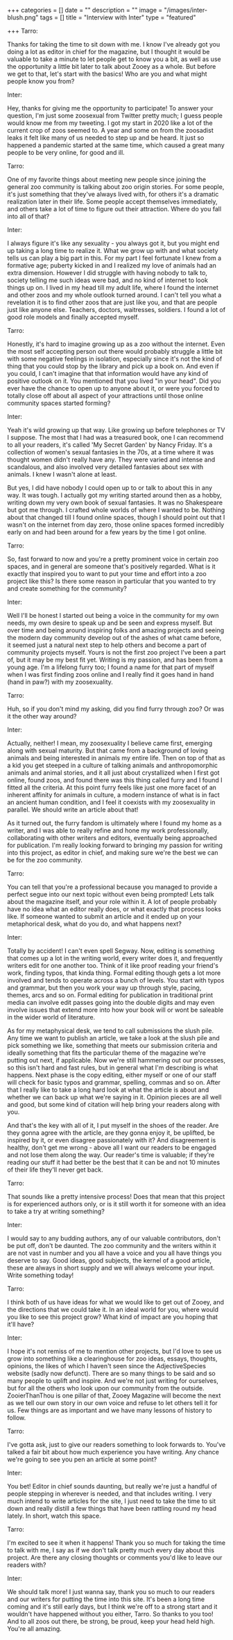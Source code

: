 +++
categories = []
date = ""
description = ""
image = "/images/inter-blush.png"
tags = []
title = "Interview with Inter"
type = "featured"

+++
Tarro:

Thanks for taking the time to sit down with me. I know I've already got you doing a lot as editor in chief for the magazine, but I thought it would be valuable to take a minute to let people get to know you a bit, as well as use the opportunity a little bit later to talk about Zooey as a whole. But before we get to that, let's start with the basics! Who are you and what might people know you from?

Inter:

Hey, thanks for giving me the opportunity to participate! To answer your question, I'm just some zoosexual from Twitter pretty much; I guess people would know me from my tweeting. I got my start in 2020 like a lot of the current crop of zoos seemed to. A year and some on from the zoosadist leaks it felt like many of us needed to step up and be heard. It just so happened a pandemic started at the same time, which caused a great many people to be very online, for good and ill.

Tarro:

One of my favorite things about meeting new people since joining the general zoo community is talking about zoo origin stories. For some people, it's just something that they've always lived with, for others it's a dramatic realization later in their life. Some people accept themselves immediately, and others take a lot of time to figure out their attraction. Where do you fall into all of that?

Inter:

I always figure it's like any sexuality - you always got it, but you might end up taking a long time to realize it. What we grow up with and what society tells us can play a big part in this. For my part I feel fortunate I knew from a formative age; puberty kicked in and I realized my love of animals had an extra dimension. However I did struggle with having nobody to talk to, society telling me such ideas were bad, and no kind of internet to look things up on. I lived in my head till my adult life, where I found the internet and other zoos and my whole outlook turned around. I can't tell you what a revelation it is to find other zoos that are just like you, and that are people just like anyone else. Teachers, doctors, waitresses, soldiers. I found a lot of good role models and finally accepted myself.

Tarro:

Honestly, it's hard to imagine growing up as a zoo without the internet. Even the most self accepting person out there would probably struggle a little bit with some negative feelings in isolation, especially since it's not the kind of thing that you could stop by the library and pick up a book on. And even if you could, I can't imagine that that information would have any kind of positive outlook on it. You mentioned that you lived "in your head". Did you ever have the chance to open up to anyone about it, or were you forced to totally close off about all aspect of your attractions until those online community spaces started forming?

Inter:

Yeah it's wild growing up that way. Like growing up before telephones or TV I suppose. The most that I had was a treasured book, one I can recommend to all your readers, it's called 'My Secret Garden' by Nancy Friday. It's a collection of women's sexual fantasies in the 70s, at a time where it was thought women didn't really have any. They were varied and intense and scandalous, and also involved very detailed fantasies about sex with animals. I knew I wasn't alone at least.

But yes, I did have nobody I could open up to or talk to about this in any way. It was tough. I actually got my writing started around then as a hobby, writing down my very own book of sexual fantasies. It was no Shakespeare but got me through. I crafted whole worlds of where I wanted to be. Nothing about that changed till I found online spaces, though I should point out that I wasn't on the internet from day zero, those online spaces formed incredibly early on and had been around for a few years by the time I got online.

Tarro:

So, fast forward to now and you're a pretty prominent voice in certain zoo spaces, and in general are someone that's positively regarded. What is it exactly that inspired you to want to put your time and effort into a zoo project like this? Is there some reason in particular that you wanted to try and create something for the community?

Inter:

Well I'll be honest I started out being a voice in the community for my own needs, my own desire to speak up and be seen and express myself. But over time and being around inspiring folks and amazing projects and seeing the modern day community develop out of the ashes of what came before, it seemed just a natural next step to help others and become a part of community projects myself. Yours is not the first zoo project I've been a part of, but it may be my best fit yet. Writing is my passion, and has been from a young age. I'm a lifelong furry too; I found a name for that part of myself when I was first finding zoos online and I really find it goes hand in hand (hand in paw?) with my zoosexuality.

Tarro:

Huh, so if you don't mind my asking, did you find furry through zoo? Or was it the other way around?

Inter:

Actually, neither! I mean, my zoosexuality I believe came first, emerging along with sexual maturity. But that came from a background of loving animals and being interested in animals my entire life. Then on top of that as a kid you get steeped in a culture of talking animals and anthropomorphic animals and animal stories, and it all just about crystallized when I first got online, found zoos, and found there was this thing called furry and I found I fitted all the criteria. At this point furry feels like just one more facet of an inherent affinity for animals in culture, a modern instance of what is in fact an ancient human condition, and I feel it coexists with my zoosexuality in parallel. We should write an article about that!

As it turned out, the furry fandom is ultimately where I found my home as a writer, and I was able to really refine and hone my work professionally, collaborating with other writers and editors, eventually being approached for publication. I'm really looking forward to bringing my passion for writing into this project, as editor in chief, and making sure we're the best we can be for the zoo community.

Tarro:

You can tell that you're a professional because you managed to provide a perfect segue into our next topic without even being prompted! Lets talk about the magazine itself, and your role within it. A lot of people probably have no idea what an editor really does, or what exactly that process looks like. If someone wanted to submit an article and it ended up on your metaphorical desk, what do you do, and what happens next?

Inter:

Totally by accident! I can't even spell Segway. Now, editing is something that comes up a lot in the writing world, every writer does it, and frequently writers edit for one another too. Think of it like proof reading your friend's work, finding typos, that kinda thing. Formal editing though gets a lot more involved and tends to operate across a bunch of levels. You start with typos and grammar, but then you work your way up through style, pacing, themes, arcs and so on. Formal editing for publication in traditional print media can involve edit passes going into the double digits and may even involve issues that extend more into how your book will or wont be saleable in the wider world of literature.

As for my metaphysical desk, we tend to call submissions the slush pile. Any time we want to publish an article, we take a look at the slush pile and pick something we like, something that meets our submission criteria and ideally something that fits the particular theme of the magazine we're putting out next, if applicable. Now we're still hammering out our processes, so this isn't hard and fast rules, but in general what I'm describing is what happens. Next phase is the copy editing, either myself or one of our staff will check for basic typos and grammar, spelling, commas and so on. After that I really like to take a long hard look at what the article is about and whether we can back up what we're saying in it. Opinion pieces are all well and good, but some kind of citation will help bring your readers along with you.

And that's the key with all of it, I put myself in the shoes of the reader. Are they gonna agree with the article, are they gonna enjoy it, be uplifted, be inspired by it, or even disagree passionately with it? And disagreement is healthy, don't get me wrong - above all I want our readers to be engaged and not lose them along the way. Our reader's time is valuable; if they're reading our stuff it had better be the best that it can be and not 10 minutes of their life they'll never get back.

Tarro:

That sounds like a pretty intensive process! Does that mean that this project is for experienced authors only, or is it still worth it for someone with an idea to take a try at writing something?

Inter:

I would say to any budding authors, any of our valuable contributors, don't be put off, don't be daunted. The zoo community and the writers within it are not vast in number and you all have a voice and you all have things you deserve to say. Good ideas, good subjects, the kernel of a good article, these are always in short supply and we will always welcome your input. Write something today!

Tarro:

I think both of us have ideas for what we would like to get out of Zooey, and the directions that we could take it. In an ideal world for you, where would you like to see this project grow? What kind of impact are you hoping that it'll have?

Inter:

I hope it's not remiss of me to mention other projects, but I'd love to see us grow into something like a clearinghouse for zoo ideas, essays, thoughts, opinions, the likes of which I haven't seen since the AdjectiveSpecies website (sadly now defunct). There are so many things to be said and so many people to uplift and inspire. And we're not just writing for ourselves, but for all the others who look upon our community from the outside. ZooierThanThou is one pillar of that, Zooey Magazine will become the next as we tell our own story in our own voice and refuse to let others tell it for us. Few things are as important and we have many lessons of history to follow.

Tarro:

I've gotta ask, just to give our readers something to look forwards to. You've talked a fair bit about how much experience you have writing. Any chance we're going to see you pen an article at some point?

Inter:

You bet! Editor in chief sounds daunting, but really we're just a handful of people stepping in wherever is needed, and that includes writing. I very much intend to write articles for the site, I just need to take the time to sit down and really distill a few things that have been rattling round my head lately. In short, watch this space.

Tarro:

I'm excited to see it when it happens! Thank you so much for taking the time to talk with me, I say as if we don't talk pretty much every day about this project. Are there any closing thoughts or comments you'd like to leave our readers with?

Inter:

We should talk more! I just wanna say, thank you so much to our readers and our writers for putting the time into this site. It's been a long time coming and it's still early days, but I think we're off to a strong start and it wouldn't have happened without you either, Tarro. So thanks to you too! And to all zoos out there, be strong, be proud, keep your head held high. You're all amazing.